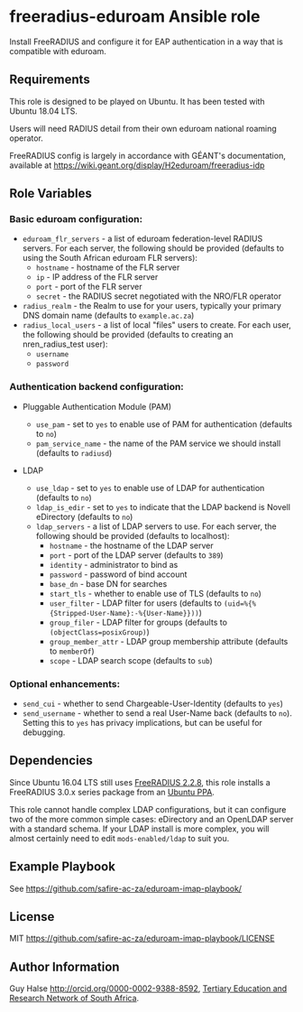 freeradius-eduroam Ansible role
===============================

Install FreeRADIUS and configure it for EAP authentication in a way that is compatible with eduroam.

Requirements
------------

This role is designed to be played on Ubuntu. It has been tested with Ubuntu 18.04 LTS.

Users will need RADIUS detail from their own eduroam national roaming operator.

FreeRADIUS config is largely in accordance with GÉANT's documentation, available at <https://wiki.geant.org/display/H2eduroam/freeradius-idp>

Role Variables
--------------

### Basic eduroam configuration:

 * `eduroam_flr_servers` - a list of eduroam federation-level RADIUS servers. For each server, the following should be provided (defaults to using the South African eduroam FLR servers):
   * `hostname` - hostname of the FLR server
   * `ip` - IP address of the FLR server
   * `port` - port of the FLR server
   * `secret` - the RADIUS secret negotiated with the NRO/FLR operator
 * `radius_realm` - the Realm to use for your users, typically your primary DNS domain name (defaults to `example.ac.za`)
 * `radius_local_users` - a list of local "files" users to create. For each user, the following should be provided (defaults to creating an nren_radius_test user):
   * `username`
   * `password`

### Authentication backend configuration:

 * Pluggable Authentication Module (PAM)
   * `use_pam` - set to `yes` to enable use of PAM for authentication (defaults to `no`)
   * `pam_service_name` - the name of the PAM service we should install (defaults to `radiusd`)

 * LDAP
   * `use_ldap` - set to `yes` to enable use of LDAP for authentication (defaults to `no`)
   * `ldap_is_edir` - set to `yes` to indicate that the LDAP backend is Novell eDirectory (defaults to `no`)
   * `ldap_servers` - a list of LDAP servers to use. For each server, the following should be provided (defaults to localhost):
     * `hostname` - the hostname of the LDAP server
     * `port` - port of the LDAP server (defaults to `389`)
     * `identity` - administrator to bind as
     * `password` - password of bind account
     * `base_dn` - base DN for searches
     * `start_tls` - whether to enable use of TLS (defaults to `no`)
     * `user_filter` - LDAP filter for users (defaults to `(uid=%{%{Stripped-User-Name}:-%{User-Name}}))`)
     * `group_filer` - LDAP filter for groups (defaults to `(objectClass=posixGroup)`)
     * `group_member_attr` - LDAP group membership attribute (defaults to `memberOf`)
     * `scope` - LDAP search scope (defaults to `sub`)

### Optional enhancements:

 * `send_cui` - whether to send Chargeable-User-Identity (defaults to `yes`)
 * `send_username` - whether to send a real User-Name back (defaults to `no`). Setting this to `yes` has privacy implications, but can be useful for debugging.

Dependencies
------------

Since Ubuntu 16.04 LTS still uses [FreeRADIUS 2.2.8](https://packages.ubuntu.com/xenial/amd64/freeradius), this role installs a FreeRADIUS 3.0.x series package from an [Ubuntu PPA](https://launchpad.net/~freeradius/+archive/ubuntu/stable-3.0/).

This role cannot handle complex LDAP configurations, but it can configure two of the more common simple cases: eDirectory and an OpenLDAP server with a standard schema. If your LDAP install is more complex, you will almost certainly need to edit `mods-enabled/ldap` to suit you.

Example Playbook
----------------

See <https://github.com/safire-ac-za/eduroam-imap-playbook/>

License
-------

MIT <https://github.com/safire-ac-za/eduroam-imap-playbook/LICENSE>

Author Information
------------------

Guy Halse <http://orcid.org/0000-0002-9388-8592>,
[Tertiary Education and Research Network of South Africa](http://www.tenet.ac.za/).
